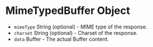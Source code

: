 # MimeTypedBuffer Object

* `mimeType` String (optional) - MIME type of the response.
* `charset` String (optional) - Charset of the response.
* `data` Buffer - The actual Buffer content.
